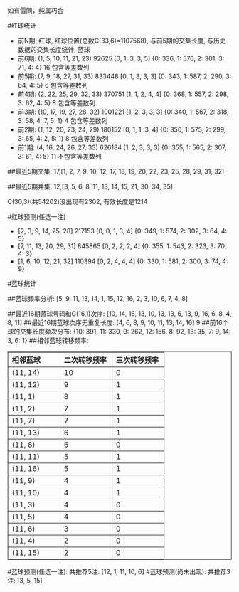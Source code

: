 <!-- 
.. title: 双色球2012009期(2012-01-19)数据分析报告
.. slug: slott-2012009-2012-01-19-report
.. date: 2012-01-20 08:00:00 UTC+08:00
.. tags: Lottery
.. link: 
.. description: 
.. type: text
-->

如有雷同，纯属巧合

<!-- TEASER_END-->

#红球统计

- 前N期: 红球, 红球位置(总数C(33,6)=1107568), 与前5期的交集长度, 与历史数据的交集长度统计, 蓝球
- 前6期: (1, 5, 10, 11, 21, 23) 92625 [0, 1, 3, 3, 5] {0: 336, 1: 576, 2: 301, 3: 71, 4: 4} 16 包含等差数列
- 前5期: (7, 9, 18, 27, 31, 33) 833448 [0, 1, 3, 3, 3] {0: 343, 1: 587, 2: 290, 3: 64, 4: 5} 6 包含等差数列
- 前4期: (2, 22, 25, 29, 32, 33) 370751 [1, 1, 2, 4, 4] {0: 368, 1: 557, 2: 298, 3: 62, 4: 5} 8 包含等差数列
- 前3期: (10, 17, 19, 27, 28, 32) 1001221 [1, 2, 3, 3, 3] {0: 340, 1: 567, 2: 318, 3: 58, 4: 7, 5: 1} 4 包含等差数列
- 前2期: (1, 12, 20, 23, 24, 29) 180152 [0, 1, 1, 3, 4] {0: 350, 1: 575, 2: 299, 3: 65, 4: 2, 5: 1} 8 包含等差数列
- 前1期: (4, 16, 24, 26, 27, 33) 626184 [1, 2, 3, 3, 3] {0: 355, 1: 565, 2: 307, 3: 61, 4: 5} 11 不包含等差数列

##最近5期交集:
17,[1, 2, 7, 9, 10, 12, 17, 18, 19, 20, 22, 23, 25, 28, 29, 31, 32]

##最近5期并集:
12,[3, 5, 6, 8, 11, 13, 14, 15, 21, 30, 34, 35]

C(30,3)(共54202)没出现有2302, 
有效长度是1214

#红球预测(任选一注)

- [2, 3, 9, 14, 25, 28] 217153 [0, 0, 1, 3, 4] {0: 349, 1: 574, 2: 302, 3: 64, 4: 5}
- [7, 11, 13, 20, 29, 31] 845865 [0, 2, 2, 2, 4] {0: 355, 1: 543, 2: 323, 3: 70, 4: 3}
- [1, 6, 10, 12, 21, 32] 110394 [0, 2, 4, 4, 4] {0: 330, 1: 581, 2: 300, 3: 74, 4: 9}

#蓝球统计

##蓝球频率分析:
[5, 9, 11, 13, 14, 1, 15, 12, 16, 2, 3, 10, 6, 7, 4, 8]

##最近16期蓝球号码和C(16,1)次序:
[10, 14, 16, 13, 10, 13, 13, 6, 13, 9, 16, 6, 8, 4, 8, 11]
##最近16期蓝球次序无重复长度:
[4, 6, 8, 9, 10, 11, 13, 14, 16] 9
##前16个球的交集长度频次分布:
{10: 391, 11: 330, 9: 262, 12: 156, 8: 92, 13: 35, 7: 9, 14: 3, 6: 1}
##相邻蓝球转移频率:
<table border="1" class="table table-striped dataframe">
  <thead>
    <tr style="text-align: left;">
      <th style="min-width: 100px;">相邻蓝球</th>
      <th style="min-width: 100px;">二次转移频率</th>
      <th style="min-width: 100px;">三次转移频率</th>
    </tr>
  </thead>
  <tbody>
    <tr>
      <td> (11, 14)</td>
      <td> 10</td>
      <td> 0</td>
    </tr>
    <tr>
      <td> (11, 12)</td>
      <td>  9</td>
      <td> 1</td>
    </tr>
    <tr>
      <td>  (11, 1)</td>
      <td>  8</td>
      <td> 1</td>
    </tr>
    <tr>
      <td>  (11, 2)</td>
      <td>  7</td>
      <td> 1</td>
    </tr>
    <tr>
      <td>  (11, 7)</td>
      <td>  7</td>
      <td> 1</td>
    </tr>
    <tr>
      <td> (11, 13)</td>
      <td>  6</td>
      <td> 1</td>
    </tr>
    <tr>
      <td>  (11, 8)</td>
      <td>  6</td>
      <td> 0</td>
    </tr>
    <tr>
      <td> (11, 11)</td>
      <td>  5</td>
      <td> 1</td>
    </tr>
    <tr>
      <td> (11, 16)</td>
      <td>  5</td>
      <td> 1</td>
    </tr>
    <tr>
      <td>  (11, 9)</td>
      <td>  4</td>
      <td> 1</td>
    </tr>
    <tr>
      <td> (11, 10)</td>
      <td>  4</td>
      <td> 1</td>
    </tr>
    <tr>
      <td>  (11, 3)</td>
      <td>  4</td>
      <td> 0</td>
    </tr>
    <tr>
      <td>  (11, 5)</td>
      <td>  4</td>
      <td> 0</td>
    </tr>
    <tr>
      <td>  (11, 6)</td>
      <td>  3</td>
      <td> 0</td>
    </tr>
    <tr>
      <td>  (11, 4)</td>
      <td>  2</td>
      <td> 0</td>
    </tr>
    <tr>
      <td> (11, 15)</td>
      <td>  2</td>
      <td> 0</td>
    </tr>
  </tbody>
</table>
#蓝球预测(任选一注):
共推荐5注: [12, 1, 11, 10, 6]
#蓝球预测(尚未出现):
共推荐3注: [3, 5, 15]

